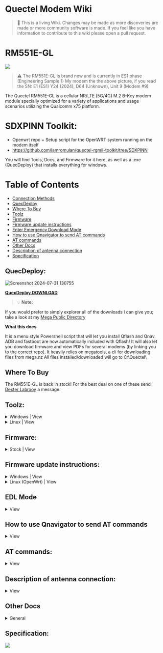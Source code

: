 Quectel Modem Wiki
=================================
> :book: This is a living Wiki. Changes may be made as more discoveries are made or more community software is made. If you feel like you have information to contribute to this wiki please open a pull request.

# RM551E-GL
![](https://github.com/iamromulan/RM551E-GL/blob/main/Images/RM551.png?raw=tru)
>:warning: The RM551E-GL is brand new and is currently in ES1 phase (Engineering Sample 1) 
>My modem the the above picture, if you read the SN: E1 (ES1) Y24 (2024), D64 (Unknown), Unit 9 (Modem #9)

The Quectel RM551E-GL is a cellular NR/LTE (5G/4G) M.2 B-Key modem module specially optimized for a variety of applications and usage scenarios utilizing the Qualcomm x75 platform.

# SDXPINN Toolkit:
 
 - Openwrt repo + Setup script for the OpenWRT system running on the modem itself
 - https://github.com/iamromulan/quectel-rgmii-toolkit/tree/SDXPINN

You will find Tools, Docs, and Firmware for it here, as well as a .exe (QuecDeploy) that installs everything for windows.

# Table of Contents
- [Connection Methods](#connection-methods)
- [QuecDeploy](#quecdeploy)
- [Where To Buy](#where-to-buy)
- [Toolz](#toolz)
- [Firmware](#firmware)
- [Firmware update instructions](#firmware-update-instructions)
- [Enter Emergency Download Mode](#edl-mode)
- [How to use Qnavigator to send AT commands](#how-to-use-qnavigator-to-send-at-commands)
- [AT commands](#at-commands)
- [Other Docs](#other-docs)
- [Description of antenna connection](#description-of-antenna-connection) 
- [Specification](#specification)


## QuecDeploy:
![Screenshot 2024-07-31 130755](https://github.com/user-attachments/assets/dc351b48-3682-4181-b33c-843136221d1c)

**[QuecDeploy DOWNLOAD](https://github.com/iamromulan/rm520n-gl/releases)**

> :bulb: **Note:**

If you would prefer to simply explorer all of the downloads I can give you; take a look at my [Mega Public Directory](https://mega.nz/folder/CRFWlIpQ#grOByBgkfZe5uLMkX2M2XA)

**What this does**

It is a menu style Powershell script that will let you install Qflash and Qnav. ADB and fastboot are now automatically included with Qflash! It will also let you download firmware and view PDFs for several modems (by linking you to the correct repo). It heavily relies on megatools, a cli for downloading files from mega.nz
All files installed/downloaded will go to C:\Quectel\

## Where To Buy

The RM551E-GL is back in stock! For the best deal on one of these send [Dexter Labrooy](https://www.facebook.com/dexter.labrooy) a message.

## Toolz:
<details>
   <summary>Windows | View</summary>

[Quectel Windows USB Driver(Q) NDIS V2.7](https://mega.nz/file/zJd1CYbL#OuzK4SaghBZuQ_RLstw--I38179sZM7TkkktL2IIsm4) (Recommended)

[Quectel Windows USB Driver(Q) ECM V1.0](https://mega.nz/file/7IEjESSB#5jj1v7F3WWVfy6cFzdvfCHxaoTENMgBW2v_94NtgpoA)

[Quectel Windows USB Driver(Q) MBIM V1.3](https://mega.nz/file/XRc0nZSQ#9hPjcrasgOQ9ej_tWQhvC6_NQC3iZMIdu0t17sz7AHE)

[Quectel Windows USB Driver(Q) RNDIS V1.1](https://mega.nz/file/vRN1ERaL#0zp9di4iFEaamkczsmw_Xaxr3fcWS7in9ODXZ73l8Lg)

[Quectel Windows PCIe Driver 1.0.0.2](https://mega.nz/file/qVlQFTaL#Fdpcf7jpl-Cg_eoauRU0U1k2jUcF2Zqv88F6SaOf8ig)

[QFlash V7.1 EN](https://mega.nz/file/bdUWiKSQ#7RPymUcm7Rgdjf9mRsWjuf9zXia5qxV7NZWMLruvb5A) 

[QFlash_PCIE_V1.0](https://mega.nz/file/SB9C3JqR#1qrUfTIzL0n-Wwpsnz8MIDjH4rifp5V8Tshax5Te7Ho)

[Qnavigator V1.6.10](https://mega.nz/file/2RMFAbCT#zq3r9TmEF8REXK6PkuAXFiuyPI5Tw4oqYnHGEiSmoD4)

[QCOM V1.8.2](https://mega.nz/file/CVcFgQLI#b1AfPvmIq9N_MHQBi8MkZFphADdW3Af7Hc8kFH0LiW8)

</details>

<details>
   <summary>Linux | View</summary>

[QFirehose V1.4.17](https://mega.nz/file/HNdEHI5I#tbOhCRS5vNZ-J9eEVVD_ip-YrU2cIYeD9bLO0j24gz4)

[Quectel Linux PCIE MHI Driver V1.3.3](https://mega.nz/file/fE8T1bRZ#U3WfgbiJZpui4rQ9zBuQnGuwLJu4FaQJsWYTvvPnHhI)

[Quectel Linux Android SPRD PCIE Driver V1.1.1](https://mega.nz/file/uBk3GDRA#3iILSy8HrFaC9Ug1xV1qmOlsz_UTfM6WD4_0lgFAZ30)

[Quectel Linux Android QMI WWAN_Driver V1.2.1](https://mega.nz/file/LcsVzLjT#jBPdvFz00TBcNef3uQ1KxxnftkVl4qchZ_aTLQuY-2E)

[Quectel Linux Android GobiNet Driver V1.6.3](https://mega.nz/file/TZczXQxa#pEjC2KJoDJISxdgGyNyqOJ3Wf8eNViTdUa5snNL0G8c)

[Quectel Android RIL Driver V3.6.14](https://mega.nz/file/yEs1GTQK#fl-i61X19PEe_zVbKSahlo4SmL10ADfrmZNoJkYLOGs)

</details>

## Firmware:
<details>
   <summary>Stock | View</summary>

| Date | Version | Link |
| --- | --- | --- |
| `2024-08-05` | *RM551EGL00AAR01A01M8G* | <a href="https://mega.nz/file/aAdVHTST#dOzRfehUUbcUFH3Yoo-n58m68wgHcEXhcnKYuo2nMo4">Download</a> |
| `2024-06-24` | *RM551EGL00AAR01A01M8G_BETA (PCIe RC Working)* | <a href="https://mega.nz/file/DQlFiSTA#DwvN0Sw3jSp75yxhb6drmZGB_IiQWhixXsZ8Da-qqeg">Download</a> |
| `2024-04-28` | *RM551EGL00AAR01A01M8G_BETA* | <a href="https://mega.nz/file/jJUWhIgC#inwjWgTnrSU1_H8FRFR_Rm7X_AaqaO8uZVj2Q1Kp1s4">Download</a> |

</details>


## Firmware update instructions:

<details>
   <summary>Windows | View</summary>

Step 1.
> Install modem drivers [Quectel Windows USB Driver(Q) NDIS V2.7](https://mega.nz/file/zJd1CYbL#OuzK4SaghBZuQ_RLstw--I38179sZM7TkkktL2IIsm4)  on your system. The [QuecDeploy](#quecdeploy) tool will help you do this as well. If you don't already have QFlash 7.1 install it from the [QuecDeploy](#quecdeploy) tool or the respective link in [Toolz](#toolz)

Step 2.
> Connect modem to your computer, by USB

Step 3.
> Go to device manager and check if the new COM ports are visible in the system. Restart your computer if the new COM ports are not visible.

![](https://github.com/iamromulan/RM551E-GL/blob/main/Images/devman_ports.png?raw=tru)

> Remember the number of the COM port described as "DM Port".

Step 4.
> Open Qflash 

> Remember to avoid spaces in the path where QFlash is installed to and firmware location
> :bulb: Example: C:\Quectel\Q flash\ is bad while C:\Quectel\Qflash\ is good (If you installed Qflash and downloaded your firmware with [QuecTool](#quectool) then you don't need to worry about this.)
> Click Load FW Files.
![](https://github.com/iamromulan/RM551E-GL/blob/main/Images/qflash_loadfw.png?raw=tru)

> In the new window, go to the `\update\firehose` folder of the firmware and select the `partition_complete` file. Then click the Open button. 

>If you downloaded your firmware with [QuecTool](#quectool) then go to C:\Quectel\firmware\RM551EGL\type\fimrware\update\firehose\

![](https://github.com/iamromulan/RM551E-GL/blob/main/Images/qflash_sel_fw.png?raw=tru)

Step 5.

> Select the COM port number as the DM port from step 3 and set the baud rate to `460800`

![](https://github.com/iamromulan/RM551E-GL/blob/main/Images/portbaudqflash.png?raw=tru)

Step 6.
> Start updating modem firmware.

![](https://github.com/iamromulan/RM551E-GL/blob/main/Images/qflash_start.png?raw=tru)

</details>

<details>
   <summary>Linux (OpenWrt) | View</summary>

Step 1.
> Install the qfirehose package.
> In console, run commands.

``` bash
opkg update
opkg install qfirehose
```
Step 2.
> Using WinSCP, copy the extracted modem firmware to the \tmp folder on the router.

Step 3.
> Start updating modem firmware.
> In console, run command.

``` bash
/usr/bin/qfirehose -f /tmp/RM520NGLAAR03A02M4GA
```

</details>

## EDL Mode

<details>
   <summary> View</summary>
  
### If  for some reason something gets messed up on your modem and you are not able to see the DM port to flash firmware, theres a way to enter EDL mode (Emergency Download Mode)

Typically when you flash firmware the [normal method](#firmware-update-instructions) you use Qflash and select the DM port. When you click start, Qflash tells the DM port (Diagnostics port) to reboot into EDL mode. When the module comes back up only one port will exist: The QDLoader port. This means the modem has entered EDL mode. Qflash will then proceed to flash.

 It is also possible to enter EDL mode by using adb.
The command is:
``adb reboot edl``

However, if you have nothing showing up at all (the modem won't boot) then this is the manual way to enter EDL mode:
### Step 1
Find a m.2 board where the slot is on the edge. That way you can see the back of the module. For this example, I will use the [Rework.Network Ethernet M.2 Board](rework.network/collections/lte-home-gateway/products/5g2phy)

It is also possible to take a regular M.2 to USB adapter and cut the board so the back of the modem will be visible. This is dependent on the circuity layout of the particular m.2 to USB adapter board.

### Step 2
**Place the modem in the board and turn it upside down on a static free surface, and connect the USB cable to the board. Be prepared to connect it to you PC but don't do it yet.**

### Step 3

For the RM550/551 modems, you can use a paper clip. Be sure to bend the ends so the sides the paper clip can be used instead of the tips. See below.....
![](https://github.com/iamromulan/RM551E-GL/blob/main/Images/edl_tool.png?raw=tru)

### Step 4
Open Device manager on your PC and keep and eye on the ports section.
Using the tool from step 3, trip the 2 contacts on the back of the modem **at the same time as plugging the USB to your PC**.  If you are successful, the QDLoader port should instantly appear. You do not need to keep the 2 contacts on the back tripped after you plug it in and see the QDLoader port. If the QDLoader port doesn't show up within 3 seconds, unplug the USB and try again.

For the RM550/551 modems these are the correct ports to jump:

**Here is how I did it. Remember plug the USB in at the same time as doing this:**
![](https://github.com/iamromulan/RM551E-GL/blob/main/Images/551_edl.png?raw=tru)

### Step 5

At this point you should see the QDLoader port in device manager:
 ![](https://github.com/iamromulan/RM551E-GL/blob/main/Images/qdloader.png?raw=tru)

Follow the steps from the [normal method](#firmware-update-instructions) and treat the QDLoader port as the DM port.
</details>

## How to use Qnavigator to send AT commands

<details>
   <summary> View</summary>

Connect your modem to your computer by USB. Either through a USB to m.2 B-key sled (should have a sim slot as well) from Amazon or by using a PCIe RC (RJ45 sled) board's USB C port.
### If you installed by using [QuecDeploy](#quecdeploy): 
You should already have a desktop icon and start menu shortcut for Qnavigator.
#### 1. Open Qnavagator, you'll be presented with this screen, just press escape (ESC) to skip their directions. 
![COM ports](https://github.com/iamromulan/quectel-rgmii-configuration-notes/blob/main/images/qnavfirst.png?raw=true)
#### 2. Uncheck Automatic initialization (circled in red) and click the COM plug icon (circled in green)
![COM ports](https://github.com/iamromulan/quectel-rgmii-configuration-notes/blob/main/images/qnavsec.png?raw=true)
#### 3. Click ok, the correct port will already be auto selected
![qnavCOMport](https://github.com/iamromulan/quectel-rgmii-configuration-notes/blob/main/images/qnavport.png?raw=true)
#### 4. Click Connect to module, then in the lower right type your AT command and press send. The response will be shown above.
![at](https://github.com/iamromulan/quectel-rgmii-configuration-notes/blob/main/images/qnavat.png?raw=true)

</details>

## AT commands:
<details>
   <summary>View</summary>


| Date | Version | Link |
| --- | --- | --- |
| `2024-07-11` | *x75 (RM550/RM551) series modems AT Commands* | <a href="https://mega.nz/file/bQ1lTZYZ#xxPMT8PnKlOO6pLQVFgVnP9HDzYWH1W8XdH8B6snJzo">View/Download</a> |
| `2024-02-07` | *RM50X and RM52X series modems AT Commands (some apply to RM550/551)* | <a href="https://mega.nz/file/WZsgHZ7C#XcE0LPkzgb_aS7o8yEeCMSEA_YzCxflXBgfxOsOrt3M">View/Download</a> |

</details>

## Description of antenna connection:
<details>
   <summary>View</summary>

![RM551E-GL_ant_pairs](https://github.com/user-attachments/assets/309702e4-eb05-4748-8366-5ae1115e8921)
![RM551E-GL_ant_descrip](https://github.com/user-attachments/assets/a8b48a52-9af2-4065-82f3-f4a085ed0d20)

</details>

## Other Docs
<details>
   <summary>General</summary>

[[NEW!] Quectel 5G&LTE-Advanced Module Product Overview V7.1](https://www2.quectel.com/5GLTEAdvance)

[Quectel Product Brochure V7.7](https://mega.nz/file/2Z1HCKLR#8dxbdpXK-CC8_MWnJ_O4ykFqb08ljhzmj0MHK5b1nWI)

[Quectel Product Brochure V7.4](https://mega.nz/file/TEsUkTKD#iJVMKIMRH-gaIwoSZkUDgmAU3s9hjL3I1brFHeV0t-I) (Includes the canceled RM521F-GL module) 

[QCOM User Guide V1.1](https://mega.nz/file/HMsgAI7Q#kVLf7ETrE13zrsUUmdq2NUe2d26ZSkbeqgmNXQ4offw)

[QFlash User Guide V5.5](https://mega.nz/file/KFsHgbSS#kJYBxnQk3--lsXpCg0fz7V7551_GzlDPu27Uo7hPNXo)

</details>

## Specification:
![](https://github.com/iamromulan/RM551E-GL/blob/main/Images/551_specs.png?raw=tru)
